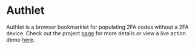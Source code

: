 Authlet
=======

Authlet is a browser bookmarklet for populating 2FA codes without a 2FA device. Check out the
project [page](http://whaatt.github.io/Authlet/) for more details or view a live action demo
[here](http://imgur.com/Idvht0M.gifs).
